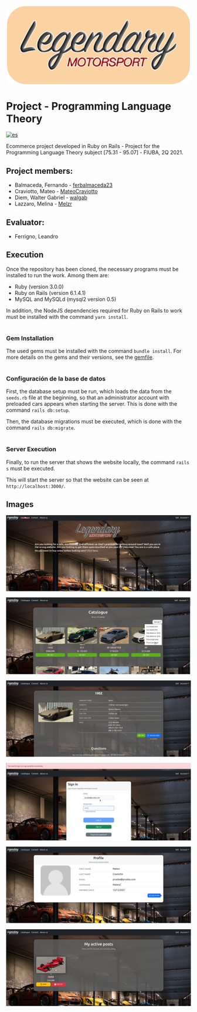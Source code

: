 <div align="center">

<img src="./docs/img/lm_banner.png" alt="Legendary Motorsport Banner" width="500">

</div>

# Project - Programming Language Theory

[![es](https://img.shields.io/badge/lang-es-orange.svg)](https://github.com/walgab/Legendary_Motorsport/blob/main/README.es.md)

Ecommerce project developed in Ruby on Rails - Project for the Programming Language Theory subject [75.31 - 95.07] - FIUBA, 2Q 2021.

## Project members:
- Balmaceda, Fernando - [ferbalmaceda23](https://github.com/ferbalmaceda23)
- Craviotto, Mateo - [MateoCraviotto](https://github.com/MateoCraviotto)
- Diem, Walter Gabriel - [walgab](https://github.com/walgab)
- Lazzaro, Melina - [Melzr](https://github.com/Melzr)

## Evaluator:
- Ferrigno, Leandro

## Execution
Once the repository has been cloned, the necessary programs must be installed to run the work. Among them are:

- Ruby (version 3.0.0)
- Ruby on Rails (version 6.1.4.1)
- MySQL and MySQLd (mysql2 version 0.5) 

In addition, the NodeJS dependencies required for Ruby on Rails to work must be installed with the command ```yarn install```.
<br><br>

### Gem Installation
The used gems must be installed with the command ```bundle install```.
For more details on the gems and their versions, see the [gemfile](https://github.com/MateoCraviotto/TP-Ruby-TDL/blob/main/ecommerce/Gemfile).
<br><br>

### Configuración de la base de datos

First, the database setup must be run, which loads the data from the ```seeds.rb``` file at the beginning, so that an administrator account with preloaded cars appears when starting the server. This is done with the command  ```rails db:setup```.

Then, the database migrations must be executed, which is done with the command ```rails db:migrate```.
<br><br>

### Server Execution

Finally, to run the server that shows the website locally, the command ```rails s``` must be executed.

This will start the server so that the website can be seen at ```http://localhost:3000/```.

## Images

![Image 1](./docs/img/img1.jpg)

![Image 2](./docs/img/img2.jpg)

![Image 3](./docs/img/img3.jpg)

![Image 4](./docs/img/img4.jpg)

![Image 5](./docs/img/img5.jpg)

![Image 6](./docs/img/img6.jpg)